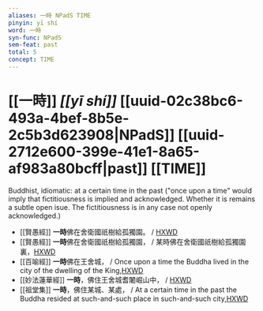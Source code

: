 ```yaml
---
aliases: 一時 NPadS TIME
pinyin: yī shí
word: 一時
syn-func: NPadS
sem-feat: past
total: 5
concept: TIME 
---
```

# [[一時]] *[[yī shí]]*  [[uuid-02c38bc6-493a-4bef-8b5e-2c5b3d623908|NPadS]] [[uuid-2712e600-399e-41e1-8a65-af983a80bcff|past]] [[TIME]]
Buddhist, idiomatic: at a certain time in the past ("once upon a time" would imply that fictitiousness is implied and acknowledged. Whether it is remains a subtle open isue. The fictitiousness is in any case not openly acknowledged.)
 - [[賢愚經]] **一時**佛在舍衛國祇樹給孤獨園。 / [HXWD](https://hxwd.org/textview.html?location=KR6b0059_T_001-0352b.41)
 - [[賢愚經]] **一時**佛在舍衛國祇樹給孤獨園， / 某時佛在舍衛國祇樹給孤獨園裏，[HXWD](https://hxwd.org/textview.html?location=KR6b0059_T_002-0359a.4)
 - [[百喻經]] **一時**佛在王舍城， / Once upon a time the Buddha lived in the city of the dwelling of the King,[HXWD](https://hxwd.org/textview.html?location=KR6b0066_T_001-0546a.41)
 - [[妙法蓮華經]] **一時**，佛住王舍城耆闍崛山中， / [HXWD](https://hxwd.org/textview.html?location=KR6d0001_T_001-0001c.35)
 - [[祖堂集]] **一時**，佛住某城、某處， / At a certain time in the past the Buddha resided at such-and-such place in such-and-such city,[HXWD](https://hxwd.org/textview.html?location=KR6q0002_Yan_001-1030a.21)